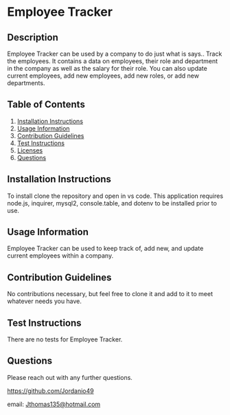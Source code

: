 
  # Employee Tracker
  
  ## Description
  Employee Tracker can be used by a company to do just what is says.. Track the employees. It contains a data on employees, their role and department in the company as well as the salary for their role. You can also update current employees, add new employees, add new roles, or add new departments.  
  
  ## Table of Contents
  1. [Installation Instructions](#installation-instructions)
  2. [Usage Information](#usage-information)
  3. [Contribution Guidelines](#contribution-guidelines)
  4. [Test Instructions](#test-instructions)
  5. [Licenses](#license)
  6. [Questions](#questions)
  
  ## Installation Instructions
  To install clone the repository and open in vs code. This application requires node.js, inquirer, mysql2, console.table, and dotenv to be installed prior to use.

  ## Usage Information
  Employee Tracker can be used to keep track of, add new, and update current employees within a company.

  ## Contribution Guidelines
  No contributions necessary, but feel free to clone it and add to it to meet whatever needs you have.

  ## Test Instructions
  There are no tests for Employee Tracker.

  ## Questions
  Please reach out with any further questions.

  https://github.com/Jordanio49

  email: Jthomas135@hotmail.com
  